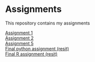 # Assignments
This repository contains my assignments


[Assignment 1](https://github.com/Vinaysital/assignments/blob/master/Assignment_week_2%20Vinay%20Sital.ipynb)<br>
[Assignment 2](https://github.com/Vinaysital/assignments/blob/master/Assignment_week_4%2B%25283%2529.ipynb)<br>
[Assignment 5](https://github.com/Vinaysital/assignments/blob/master/assignment5%20(1).ipynb)<br>
[Final python assignment (resit)](https://github.com/Vinaysital/assignments/blob/master/Finale%2BAssignment%2Bvinay%2Bsitall.ipynb)<br>
[Final R assignment (resit)](https://github.com/Vinaysital/assignments/blob/master/Resit%20R%20Vinay%20Sital.ipynb)
